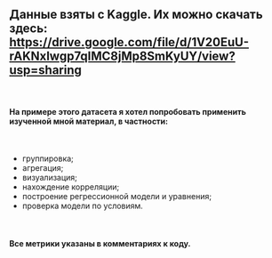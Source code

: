 ## Данные взяты с Kaggle. Их можно скачать здесь: https://drive.google.com/file/d/1V20EuU-rAKNxIwgp7qIMC8jMp8SmKyUY/view?usp=sharing
<br />

#### На примере этого датасета я хотел попробовать применить изученной мной материал, в частности:
<br />

-  группировка;
-  агрегация;
-  визуализация;
-  нахождение корреляции; 
- построение регрессионной модели и уравнения;
 - проверка модели по условиям.
<br />

#### Все метрики указаны в комментариях к коду.
